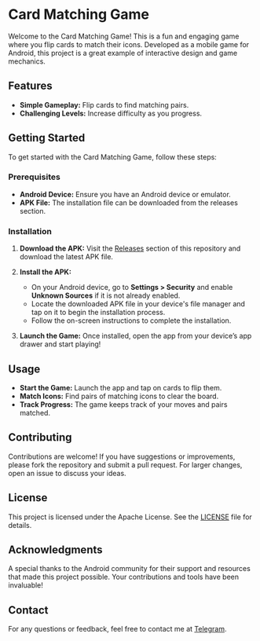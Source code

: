# Card Matching Game

Welcome to the Card Matching Game! This is a fun and engaging game where you flip cards to match their icons. Developed as a mobile game for Android, this project is a great example of interactive design and game mechanics.

## Features

- **Simple Gameplay:** Flip cards to find matching pairs.
- **Challenging Levels:** Increase difficulty as you progress.

## Getting Started

To get started with the Card Matching Game, follow these steps:

### Prerequisites

- **Android Device:** Ensure you have an Android device or emulator.
- **APK File:** The installation file can be downloaded from the releases section.

### Installation

1. **Download the APK:**
   Visit the [Releases](https://github.com/Sauban-Git/MemoryGame/releases) section of this repository and download the latest APK file.
   
2. **Install the APK:**
   - On your Android device, go to **Settings > Security** and enable **Unknown Sources** if it is not already enabled.
   - Locate the downloaded APK file in your device's file manager and tap on it to begin the installation process.
   - Follow the on-screen instructions to complete the installation.

3. **Launch the Game:**
   Once installed, open the app from your device’s app drawer and start playing!

## Usage

- **Start the Game:** Launch the app and tap on cards to flip them.
- **Match Icons:** Find pairs of matching icons to clear the board.
- **Track Progress:** The game keeps track of your moves and pairs matched.

## Contributing

Contributions are welcome! If you have suggestions or improvements, please fork the repository and submit a pull request. For larger changes, open an issue to discuss your ideas.

## License

This project is licensed under the Apache License. See the [LICENSE](LICENSE) file for details.

## Acknowledgments

A special thanks to the Android community for their support and resources that made this project possible. Your contributions and tools have been invaluable!

## Contact

For any questions or feedback, feel free to contact me at [Telegram](https://t.me/GrOoT_7s).
